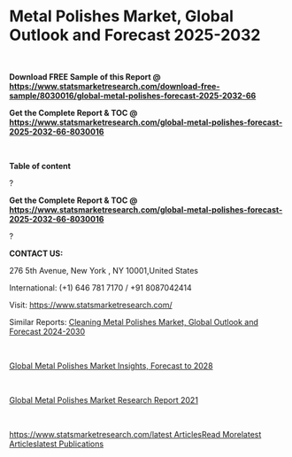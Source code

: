 <h1>Metal Polishes Market, Global Outlook and Forecast 2025-2032</h1><br/><p><strong>Download FREE Sample of this Report @ <a href="https://www.statsmarketresearch.com/download-free-sample/8030016/global-metal-polishes-forecast-2025-2032-66">https://www.statsmarketresearch.com/download-free-sample/8030016/global-metal-polishes-forecast-2025-2032-66</a></strong></p>
 
 
 
 <div><b>Get the Complete Report & TOC @ <a href="https://www.statsmarketresearch.com/global-metal-polishes-forecast-2025-2032-66-8030016">https://www.statsmarketresearch.com/global-metal-polishes-forecast-2025-2032-66-8030016</a></b></div>
 
 
 
 <p><br />
 
 <b>Table of content</b></p>
 
 
 
 <p>? </p>
 
 
 
 <div><b>Get the Complete Report & TOC @ <a href="https://www.statsmarketresearch.com/global-metal-polishes-forecast-2025-2032-66-8030016">https://www.statsmarketresearch.com/global-metal-polishes-forecast-2025-2032-66-8030016</a></b></div>
 
 
 
 <p>? </p>
 
 
 
 <p><b>CONTACT US:</b><br />
 
 276 5th Avenue, New York , NY 10001,United States<br />
 
 International: (+1) 646 781 7170 / +91 8087042414<br />
 
 Visit: <a href="https://www.statsmarketresearch.com/">https://www.statsmarketresearch.com/</a><br />
 
 Similar Reports: <a href="https://www.statsmarketresearch.com/global-metal-polishes-forecast-2025-2032-66-8030016">Cleaning Metal Polishes Market, Global Outlook and Forecast 2024-2030</a><br />
 
 <br />
 
 <a href="https://www.statsmarketresearch.com/global-metal-polishes-forecast-2025-2032-66-8030016">Global Metal Polishes Market Insights, Forecast to 2028</a><br />
 
 <br />
 
 <a href="https://www.statsmarketresearch.com/global-metal-polishes-forecast-2025-2032-66-8030016">Global Metal Polishes Market Research Report 2021</a><br />
 
 <br />
 
 <a href="https://gyeongbokgung.com">https://www.statsmarketresearch.com/</a><a href="https://hallyeomaritime.com">latest Articles</a><a href="https://jingwansa.com">Read More</a><a href="https://nguoiviet.jp/">latest Articles</a><a href="https://www.intelmarketresearch.com/">latest Publications</a></p>